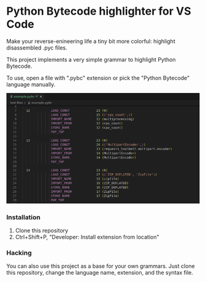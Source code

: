 # Python Bytecode highlighter for VS Code

Make your reverse-enineering life a tiny bit more colorful: highlight disassembled .pyc files.

This project implements a very simple grammar to highlight Python Bytecode.

To use, open a file with ".pybc" extension or pick the "Python Bytecode" language manually.

![](./screen.png)

### Installation

1. Clone this repository
2. Ctrl+Shift+P, "Developer: Install extension from location"

### Hacking

You can also use this project as a base for your own grammars. Just clone this repository, change the language name, extension, and the syntax file.
